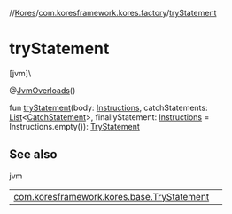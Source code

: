 //[Kores](../../index.md)/[com.koresframework.kores.factory](index.md)/[tryStatement](try-statement.md)

# tryStatement

[jvm]\

@[JvmOverloads](https://kotlinlang.org/api/latest/jvm/stdlib/kotlin.jvm/-jvm-overloads/index.html)()

fun [tryStatement](try-statement.md)(body: [Instructions](../com.koresframework.kores/-instructions/index.md), catchStatements: [List](https://kotlinlang.org/api/latest/jvm/stdlib/kotlin.collections/-list/index.html)<[CatchStatement](../com.koresframework.kores.base/-catch-statement/index.md)>, finallyStatement: [Instructions](../com.koresframework.kores/-instructions/index.md) = Instructions.empty()): [TryStatement](../com.koresframework.kores.base/-try-statement/index.md)

## See also

jvm

| | |
|---|---|
| [com.koresframework.kores.base.TryStatement](../com.koresframework.kores.base/-try-statement/index.md) |  |
